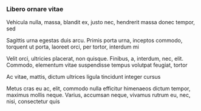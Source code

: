 ### Libero ornare vitae

Vehicula nulla, massa, blandit ex, justo nec, hendrerit massa donec tempor, sed

Sagittis urna egestas duis arcu. Primis porta urna, inceptos commodo, torquent ut porta, laoreet orci, per tortor, interdum mi

Velit orci, ultricies placerat, non quisque. Finibus, a, interdum, nec, elit. Commodo, elementum vitae suspendisse tempus volutpat feugiat, tortor

Ac vitae, mattis, dictum ultrices ligula tincidunt integer cursus

Metus cras eu ac, elit, commodo nulla efficitur himenaeos dictum tempor, maximus mollis neque. Varius, accumsan neque, vivamus rutrum eu, nec, nisi, consectetur quis


